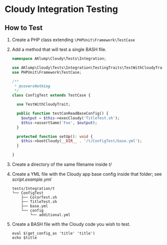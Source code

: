 # Cloudy Integration Testing

## How to Test

1. Create a PHP class extending `\PHPUnit\Framework\TestCase`
1. Add a method that will test a single BASH file.
   
    ```php
    namespace AKlump\Cloudy\Tests\Integration;
    
    use AKlump\Cloudy\Tests\Integration\TestingTraits\TestWithCloudyTrait;
    use PHPUnit\Framework\TestCase;
    
    /**
     * @coversNothing
     */
    class ConfigTest extends TestCase {
    
      use TestWithCloudyTrait;
    
      public function testCanReadBaseConfig() {
        $output = $this->execCloudy('TitleTest.sh');
        $this->assertSame('Foo', $output);
      }
    
      protected function setUp(): void {
        $this->bootCloudy(__DIR__ . '/t/ConfigTest/base.yml');
      }
    
    }
    
    ```
2. Create a directory of the same filename inside _t/_
3. Create a YML file with the Cloudy app base config inside that folder; see _script.example.yml_

    ```
    tests/Integration/t
    └── ConfigTest
        ├── ColorTest.sh
        ├── TitleTest.sh
        ├── base.yml
        └── config
            └── additional.yml
    ```
           
4. Create a BASH file with the Cloudy code you wish to test.

    ```shell
    eval $(get_config_as 'title' 'title')
    echo $title
    ```

